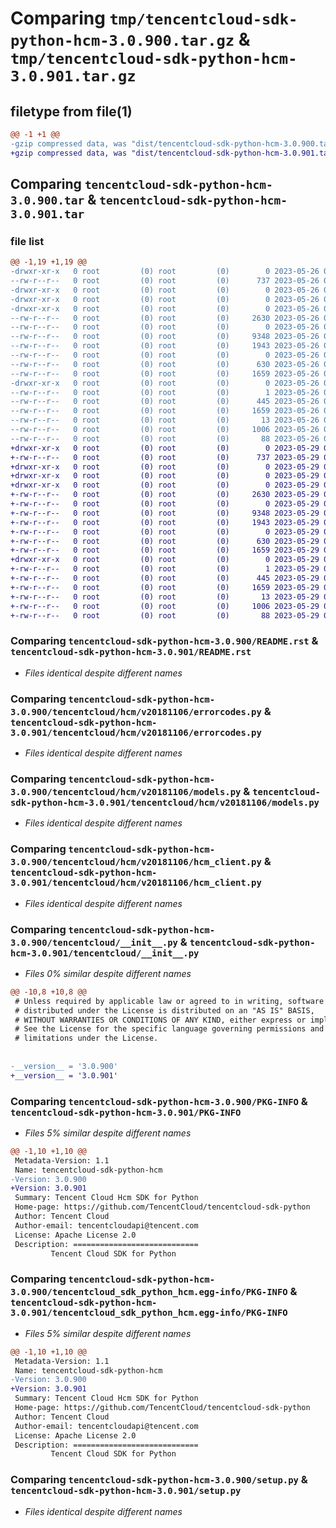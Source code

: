 # Comparing `tmp/tencentcloud-sdk-python-hcm-3.0.900.tar.gz` & `tmp/tencentcloud-sdk-python-hcm-3.0.901.tar.gz`

## filetype from file(1)

```diff
@@ -1 +1 @@
-gzip compressed data, was "dist/tencentcloud-sdk-python-hcm-3.0.900.tar", last modified: Fri May 26 02:20:11 2023, max compression
+gzip compressed data, was "dist/tencentcloud-sdk-python-hcm-3.0.901.tar", last modified: Mon May 29 02:29:06 2023, max compression
```

## Comparing `tencentcloud-sdk-python-hcm-3.0.900.tar` & `tencentcloud-sdk-python-hcm-3.0.901.tar`

### file list

```diff
@@ -1,19 +1,19 @@
-drwxr-xr-x   0 root         (0) root         (0)        0 2023-05-26 02:20:11.000000 tencentcloud-sdk-python-hcm-3.0.900/
--rw-r--r--   0 root         (0) root         (0)      737 2023-05-26 02:20:11.000000 tencentcloud-sdk-python-hcm-3.0.900/README.rst
-drwxr-xr-x   0 root         (0) root         (0)        0 2023-05-26 02:20:11.000000 tencentcloud-sdk-python-hcm-3.0.900/tencentcloud/
-drwxr-xr-x   0 root         (0) root         (0)        0 2023-05-26 02:20:11.000000 tencentcloud-sdk-python-hcm-3.0.900/tencentcloud/hcm/
-drwxr-xr-x   0 root         (0) root         (0)        0 2023-05-26 02:20:11.000000 tencentcloud-sdk-python-hcm-3.0.900/tencentcloud/hcm/v20181106/
--rw-r--r--   0 root         (0) root         (0)     2630 2023-05-26 02:20:11.000000 tencentcloud-sdk-python-hcm-3.0.900/tencentcloud/hcm/v20181106/errorcodes.py
--rw-r--r--   0 root         (0) root         (0)        0 2023-05-26 02:20:11.000000 tencentcloud-sdk-python-hcm-3.0.900/tencentcloud/hcm/v20181106/__init__.py
--rw-r--r--   0 root         (0) root         (0)     9348 2023-05-26 02:20:11.000000 tencentcloud-sdk-python-hcm-3.0.900/tencentcloud/hcm/v20181106/models.py
--rw-r--r--   0 root         (0) root         (0)     1943 2023-05-26 02:20:11.000000 tencentcloud-sdk-python-hcm-3.0.900/tencentcloud/hcm/v20181106/hcm_client.py
--rw-r--r--   0 root         (0) root         (0)        0 2023-05-26 02:20:11.000000 tencentcloud-sdk-python-hcm-3.0.900/tencentcloud/hcm/__init__.py
--rw-r--r--   0 root         (0) root         (0)      630 2023-05-26 02:20:11.000000 tencentcloud-sdk-python-hcm-3.0.900/tencentcloud/__init__.py
--rw-r--r--   0 root         (0) root         (0)     1659 2023-05-26 02:20:11.000000 tencentcloud-sdk-python-hcm-3.0.900/PKG-INFO
-drwxr-xr-x   0 root         (0) root         (0)        0 2023-05-26 02:20:11.000000 tencentcloud-sdk-python-hcm-3.0.900/tencentcloud_sdk_python_hcm.egg-info/
--rw-r--r--   0 root         (0) root         (0)        1 2023-05-26 02:20:11.000000 tencentcloud-sdk-python-hcm-3.0.900/tencentcloud_sdk_python_hcm.egg-info/dependency_links.txt
--rw-r--r--   0 root         (0) root         (0)      445 2023-05-26 02:20:11.000000 tencentcloud-sdk-python-hcm-3.0.900/tencentcloud_sdk_python_hcm.egg-info/SOURCES.txt
--rw-r--r--   0 root         (0) root         (0)     1659 2023-05-26 02:20:11.000000 tencentcloud-sdk-python-hcm-3.0.900/tencentcloud_sdk_python_hcm.egg-info/PKG-INFO
--rw-r--r--   0 root         (0) root         (0)       13 2023-05-26 02:20:11.000000 tencentcloud-sdk-python-hcm-3.0.900/tencentcloud_sdk_python_hcm.egg-info/top_level.txt
--rw-r--r--   0 root         (0) root         (0)     1006 2023-05-26 02:20:11.000000 tencentcloud-sdk-python-hcm-3.0.900/setup.py
--rw-r--r--   0 root         (0) root         (0)       88 2023-05-26 02:20:11.000000 tencentcloud-sdk-python-hcm-3.0.900/setup.cfg
+drwxr-xr-x   0 root         (0) root         (0)        0 2023-05-29 02:29:06.000000 tencentcloud-sdk-python-hcm-3.0.901/
+-rw-r--r--   0 root         (0) root         (0)      737 2023-05-29 02:29:06.000000 tencentcloud-sdk-python-hcm-3.0.901/README.rst
+drwxr-xr-x   0 root         (0) root         (0)        0 2023-05-29 02:29:06.000000 tencentcloud-sdk-python-hcm-3.0.901/tencentcloud/
+drwxr-xr-x   0 root         (0) root         (0)        0 2023-05-29 02:29:06.000000 tencentcloud-sdk-python-hcm-3.0.901/tencentcloud/hcm/
+drwxr-xr-x   0 root         (0) root         (0)        0 2023-05-29 02:29:06.000000 tencentcloud-sdk-python-hcm-3.0.901/tencentcloud/hcm/v20181106/
+-rw-r--r--   0 root         (0) root         (0)     2630 2023-05-29 02:29:06.000000 tencentcloud-sdk-python-hcm-3.0.901/tencentcloud/hcm/v20181106/errorcodes.py
+-rw-r--r--   0 root         (0) root         (0)        0 2023-05-29 02:29:06.000000 tencentcloud-sdk-python-hcm-3.0.901/tencentcloud/hcm/v20181106/__init__.py
+-rw-r--r--   0 root         (0) root         (0)     9348 2023-05-29 02:29:06.000000 tencentcloud-sdk-python-hcm-3.0.901/tencentcloud/hcm/v20181106/models.py
+-rw-r--r--   0 root         (0) root         (0)     1943 2023-05-29 02:29:06.000000 tencentcloud-sdk-python-hcm-3.0.901/tencentcloud/hcm/v20181106/hcm_client.py
+-rw-r--r--   0 root         (0) root         (0)        0 2023-05-29 02:29:06.000000 tencentcloud-sdk-python-hcm-3.0.901/tencentcloud/hcm/__init__.py
+-rw-r--r--   0 root         (0) root         (0)      630 2023-05-29 02:29:06.000000 tencentcloud-sdk-python-hcm-3.0.901/tencentcloud/__init__.py
+-rw-r--r--   0 root         (0) root         (0)     1659 2023-05-29 02:29:06.000000 tencentcloud-sdk-python-hcm-3.0.901/PKG-INFO
+drwxr-xr-x   0 root         (0) root         (0)        0 2023-05-29 02:29:06.000000 tencentcloud-sdk-python-hcm-3.0.901/tencentcloud_sdk_python_hcm.egg-info/
+-rw-r--r--   0 root         (0) root         (0)        1 2023-05-29 02:29:06.000000 tencentcloud-sdk-python-hcm-3.0.901/tencentcloud_sdk_python_hcm.egg-info/dependency_links.txt
+-rw-r--r--   0 root         (0) root         (0)      445 2023-05-29 02:29:06.000000 tencentcloud-sdk-python-hcm-3.0.901/tencentcloud_sdk_python_hcm.egg-info/SOURCES.txt
+-rw-r--r--   0 root         (0) root         (0)     1659 2023-05-29 02:29:06.000000 tencentcloud-sdk-python-hcm-3.0.901/tencentcloud_sdk_python_hcm.egg-info/PKG-INFO
+-rw-r--r--   0 root         (0) root         (0)       13 2023-05-29 02:29:06.000000 tencentcloud-sdk-python-hcm-3.0.901/tencentcloud_sdk_python_hcm.egg-info/top_level.txt
+-rw-r--r--   0 root         (0) root         (0)     1006 2023-05-29 02:29:06.000000 tencentcloud-sdk-python-hcm-3.0.901/setup.py
+-rw-r--r--   0 root         (0) root         (0)       88 2023-05-29 02:29:06.000000 tencentcloud-sdk-python-hcm-3.0.901/setup.cfg
```

### Comparing `tencentcloud-sdk-python-hcm-3.0.900/README.rst` & `tencentcloud-sdk-python-hcm-3.0.901/README.rst`

 * *Files identical despite different names*

### Comparing `tencentcloud-sdk-python-hcm-3.0.900/tencentcloud/hcm/v20181106/errorcodes.py` & `tencentcloud-sdk-python-hcm-3.0.901/tencentcloud/hcm/v20181106/errorcodes.py`

 * *Files identical despite different names*

### Comparing `tencentcloud-sdk-python-hcm-3.0.900/tencentcloud/hcm/v20181106/models.py` & `tencentcloud-sdk-python-hcm-3.0.901/tencentcloud/hcm/v20181106/models.py`

 * *Files identical despite different names*

### Comparing `tencentcloud-sdk-python-hcm-3.0.900/tencentcloud/hcm/v20181106/hcm_client.py` & `tencentcloud-sdk-python-hcm-3.0.901/tencentcloud/hcm/v20181106/hcm_client.py`

 * *Files identical despite different names*

### Comparing `tencentcloud-sdk-python-hcm-3.0.900/tencentcloud/__init__.py` & `tencentcloud-sdk-python-hcm-3.0.901/tencentcloud/__init__.py`

 * *Files 0% similar despite different names*

```diff
@@ -10,8 +10,8 @@
 # Unless required by applicable law or agreed to in writing, software
 # distributed under the License is distributed on an "AS IS" BASIS,
 # WITHOUT WARRANTIES OR CONDITIONS OF ANY KIND, either express or implied.
 # See the License for the specific language governing permissions and
 # limitations under the License.
 
 
-__version__ = '3.0.900'
+__version__ = '3.0.901'
```

### Comparing `tencentcloud-sdk-python-hcm-3.0.900/PKG-INFO` & `tencentcloud-sdk-python-hcm-3.0.901/PKG-INFO`

 * *Files 5% similar despite different names*

```diff
@@ -1,10 +1,10 @@
 Metadata-Version: 1.1
 Name: tencentcloud-sdk-python-hcm
-Version: 3.0.900
+Version: 3.0.901
 Summary: Tencent Cloud Hcm SDK for Python
 Home-page: https://github.com/TencentCloud/tencentcloud-sdk-python
 Author: Tencent Cloud
 Author-email: tencentcloudapi@tencent.com
 License: Apache License 2.0
 Description: ============================
         Tencent Cloud SDK for Python
```

### Comparing `tencentcloud-sdk-python-hcm-3.0.900/tencentcloud_sdk_python_hcm.egg-info/PKG-INFO` & `tencentcloud-sdk-python-hcm-3.0.901/tencentcloud_sdk_python_hcm.egg-info/PKG-INFO`

 * *Files 5% similar despite different names*

```diff
@@ -1,10 +1,10 @@
 Metadata-Version: 1.1
 Name: tencentcloud-sdk-python-hcm
-Version: 3.0.900
+Version: 3.0.901
 Summary: Tencent Cloud Hcm SDK for Python
 Home-page: https://github.com/TencentCloud/tencentcloud-sdk-python
 Author: Tencent Cloud
 Author-email: tencentcloudapi@tencent.com
 License: Apache License 2.0
 Description: ============================
         Tencent Cloud SDK for Python
```

### Comparing `tencentcloud-sdk-python-hcm-3.0.900/setup.py` & `tencentcloud-sdk-python-hcm-3.0.901/setup.py`

 * *Files identical despite different names*


